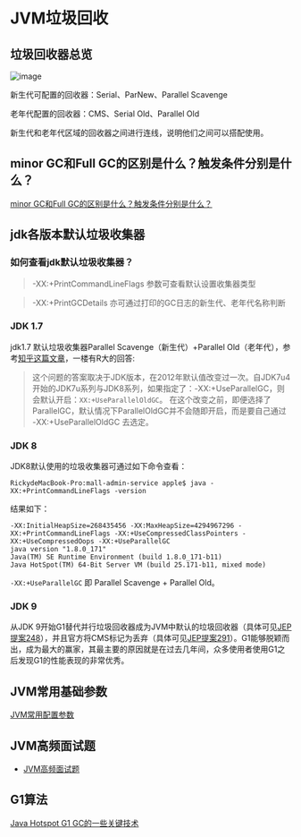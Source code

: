 # JVM垃圾回收

## 垃圾回收器总览
![image](https://user-images.githubusercontent.com/13992911/115195314-329bdc00-a121-11eb-87d6-a6c98712c0b1.png)

新生代可配置的回收器：Serial、ParNew、Parallel Scavenge

老年代配置的回收器：CMS、Serial Old、Parallel Old

新生代和老年代区域的回收器之间进行连线，说明他们之间可以搭配使用。

## minor GC和Full GC的区别是什么？触发条件分别是什么？
[minor GC和Full GC的区别是什么？触发条件分别是什么？](https://github.com/TFdream/jvm-learning/blob/main/content/ygc_full_GC.md)

## jdk各版本默认垃圾收集器
### 如何查看jdk默认垃圾收集器？
> -XX:+PrintCommandLineFlags 参数可查看默认设置收集器类型

> -XX:+PrintGCDetails 亦可通过打印的GC日志的新生代、老年代名称判断

### JDK 1.7
jdk1.7 默认垃圾收集器Parallel Scavenge（新生代）+Parallel Old（老年代），参考[知乎这篇文章](https://www.zhihu.com/question/56344485)，一楼有R大的回答:

> 这个问题的答案取决于JDK版本，在2012年默认值改变过一次。自JDK7u4开始的JDK7u系列与JDK8系列，如果指定了：-XX:+UseParallelGC，则会默认开启：```XX:+UseParallelOldGC```。
> 在这个改变之前，即便选择了ParallelGC，默认情况下ParallelOldGC并不会随即开启，而是要自己通过 -XX:+UseParallelOldGC 去选定。

### JDK 8
JDK8默认使用的垃圾收集器可通过如下命令查看：
```
RickydeMacBook-Pro:mall-admin-service apple$ java -XX:+PrintCommandLineFlags -version
```
结果如下：
```
-XX:InitialHeapSize=268435456 -XX:MaxHeapSize=4294967296 -XX:+PrintCommandLineFlags -XX:+UseCompressedClassPointers -XX:+UseCompressedOops -XX:+UseParallelGC
java version "1.8.0_171"
Java(TM) SE Runtime Environment (build 1.8.0_171-b11)
Java HotSpot(TM) 64-Bit Server VM (build 25.171-b11, mixed mode)
```

```-XX:+UseParallelGC``` 即 Parallel Scavenge + Parallel Old。

### JDK 9
从JDK 9开始G1替代并行垃圾回收器成为JVM中默认的垃圾回收器（具体可见[JEP提案248](https://openjdk.java.net/jeps/248)），并且官方将CMS标记为丢弃（具体可见[JEP提案291](https://openjdk.java.net/jeps/291)）。G1能够脱颖而出，成为最大的赢家，其最主要的原因就是在过去几年间，众多使用者使用G1之后发现G1的性能表现的非常优秀。

## JVM常用基础参数
[JVM常用配置参数](https://github.com/TFdream/jvm-learning/issues/11)

## JVM高频面试题
* [JVM高频面试题](https://github.com/TFdream/jvm-learning/blob/main/content/jvm_interview_question.md)

## G1算法
[Java Hotspot G1 GC的一些关键技术](https://tech.meituan.com/2016/09/23/g1.html)
